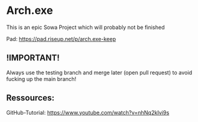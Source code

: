 # Arch.exe

This is an epic Sowa Project which will probably not be finished

Pad: https://pad.riseup.net/p/arch.exe-keep

## !IMPORTANT!

Always use the testing branch and merge later (open pull request) to avoid fucking up the main branch!

## Ressources: <br>
GitHub-Tutorial: https://www.youtube.com/watch?v=nhNq2kIvi9s <br>
